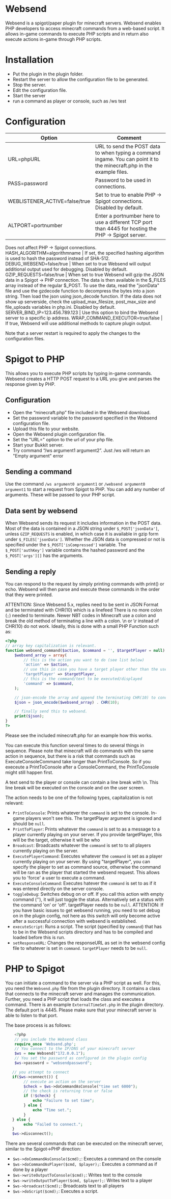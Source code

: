 # Websend

Websend is a spigot/paper plugin for minecraft servers.
Websend enables PHP developers to access minecraft commands from a web-based script.
It allows in-game commands to execute PHP scripts and in return also execute actions in-game through PHP scripts.

# Installation

* Put the plugin in the plugin folder.
* Restart the server to allow the configuration file to be generated.
* Stop the server.
* Edit the configuration file.
* Start the server
* run a command as player or console, such as /ws test

# Configuration

Option | Comment
-------|--------
URL=phpURL | URL to send the POST data to when typing a command ingame. You can point it to the minecraft.php in the example files.
PASS=password | Password to be used in connections.
WEBLISTENER_ACTIVE=false/true | Set to true to enable PHP -> Spigot connections. Disabled by default.
ALTPORT=portnumber | Enter a portnumber here to use a different TCP port than 4445 for hosting the PHP -> Spigot server.
Does not affect PHP -> Spigot connections.
HASH_ALGORITHM=algorithmname | If set, the specified hashing algorithm is used to hash the password instead of SHA-512.
DEBUG_WEBSEND=false/true | When set to true Websend will output additional output used for debugging. Disabled by default.
GZIP_REQUESTS=false/true | When set to true Websend will gzip the JSON data in a Spigot -> PHP connection. The data is then available in the $_FILES array instead of the regular $_POST. To use the data, read the "jsonData" file and use the gzdecode function to decompress the bytes into a json string. Then load the json using json_decode function. If the data does not show up serverside, check the upload_max_filesize, post_max_size and file_uploads variables in php.ini. Disabled by default.
SERVER_BIND_IP=123.456.789.123 | Use this option to bind the Websend server to a specific ip address.
WRAP_COMMAND_EXECUTOR=true/false | If true, Websend will use additional methods to capture plugin output.

Note that a server restart is required to apply the changes to the configuration files.

# Spigot to PHP

This allows you to execute PHP scripts by typing in-game commands. Websend creates a HTTP POST request to a URL you give and parses the response given by PHP.

## Configuration

* Open the “minecraft.php” file included in the Websend download.
* Set the password variable to the password specified in the Websend configuration file.
* Upload this file to your website.
* Open the Websend plugin configuration file.
* Set the "URL=" option to the url of your php file.
* Start your Bukkit server.
* Try command “/ws argument1 argument2”. Just /ws will return an "Empty argument" error

## Sending a command

Use the command `/ws argument0 argument1` or `/websend argument0 argument1` to start a request from Spigot to PHP.  You can add any number of arguments. These will be passed to your PHP script.

## Data sent by websend

When Websend sends its request it includes information in the POST data.  Most of the data is contained in a JSON string under `$_POST['jsonData']`, unless `GZIP_REQUESTS` is enabled, in which case it is available in gzip form under `$_FILES['jsonData']`. Whether the JSON data is compressed or not is specified under the `$_POST['isCompressed']` variable. The `$_POST['authKey']` variable contains the hashed password and the `$_POST['args'][]` has the arguments.

## Sending a reply

You can respond to the request by simply printing commands with print() or echo. Websend will then parse and execute these commands in the order that they were printed.

ATTENTION: Since Websend 5.x, replies need to be sent in JSON Format and be terminated with CHR(10) which is a linefeed There is no more colon (`;`) needed to terminate. Newer NBT codes in Minecraft use a colon and break the old method of terminating a line with a colon. \n or \r instead of CHR(10) do not work.
Ideally,  this is done with a small PHP Function such as:

````php
<?php
// array key capitalization is relevant.
function websend_command($action, $command = '', $targetPlayer = null) {
    $websend_array = array(
        // this is the action you want to do (see list below)
        'action' => $action,
        // use this in case you have a target player other than the user who ran the command in-game
        'targetPlayer' => $targetPlayer,
        // this is the command/text to be executed/displayed
        'command' => $command,
    );

    // json-encode the array and append the terminating CHR(10) to conclude
    $json = json_encode($websend_array) . CHR(10);

    // finally send this to websend.
    print($json);
}
?>
````

Please see the included minecraft.php for an example how this works.

You can execute this function several times to do several things in sequence. Please note that minecraft will do commands with the same action in sequence,
but there is a risk that commands such as ExecuteConsoleCommand take longer than PrintToConsole. So if you execeute a PrintToConsole after a ConsoleCommand, the PrintToConsole might still happen first.

A text send to the player or console can contain a line break with \n. This line break will be executed on the console and on the user screen.

The action needs to be one of the following types, capitalization is not relevant:

*   `PrintToConsole`: Prints whatever the `command` is set to the console. In-game players won't see this. The targetPlayer argument is ignored and should be `null`.
*   `PrintToPlayer`: Prints whatever the `command` is set to as a message to a player currently playing on your server. If you provide targetPlayer, this will be the target, otherwise it will be who
*   `Broadcast`: Broadcasts whatever the `command` is set to to all players currently playing on the server.
*   `ExecutePlayerCommand`: Executes whatever the `command` is set as a player currently playing on your server. By using "targetPlayer", you can specify the player to set as command source, otherwise the command will be ran as the player that started the websend request. This allows you to 'force' a user to execute a command.
*   `ExecuteConsoleCommand`: Executes hatever the `command` is set to as if it was entered directly on the server console.
*   `toggleDebug`: Switches debug on or off. If you call this action with empty command (''), it will just toggle the status. Alternatively set a status with the command 'on' or 'off'. targetPlayer needs to be `null`. ATTENTION: If you have basic issues to get websend running, you need to set debug on in the plugin config, not here as this switch will only become active after a successful connection with websend is established.
*   `executeScript`: Runs a script. The script (specified by `command`) that has to be in the Websend scripts directory and has to be compiled and loaded before this is run.
*   `setResponseURL`: Changes the responseURL as set in the websend config file to whatever is set in `command`. `targetPlayer` needs to be `null`.

# PHP to Spigot
You can initiate a command to the server via a PHP script as well. For this, you need the `Websend.php` file from the plugin directory. It contains a class that connects to the minecraft server and manages the communication. Further, you need a PHP script that loads the class and executes a command. There is an example `ExternalTimeSet.php` in the plugin directory.
The default port is 4445. Please make sure that your minecraft server is able to listen to that port.

The base process is as follows:
````php
    <?php
    // you include the Websend class
    require_once 'Websend.php';
    // You connect to the IP/DNS of your minecraft server
    $ws = new Websend("172.0.0.1");
    // You set the password as configured in the plugin config
    $ws->password = "websendpassword";

   // you attempt to connect
   if($ws->connect()) {
        // execute an action on the server
        $check = $ws->doCommandAsConsole("time set 6000");
        // the check is returning true or false
        if (!$check) {
            echo "Failure to set time";
        } else {
            echo "Time set.";
        }
   } else {
        echo "Failed to connect.";
   }
   $ws->disconnect();
````
There are several commands that can be executed on the minecraft server, similar to the Spigot->PHP direction:

* `$ws->doCommandAsConsole($cmd);`:  Executes a command on the console
* `$ws->doCommandAsPlayer($cmd, $player);`: Executes a command as if done by a player
* `$ws->writeOutputToConsole($cmd);`: Writes text to the console
* `$ws->writeOutputToPlayer($cmd, $player);`: Writes text to a player
* `$ws->broadcast($cmd);`: Broadcasts text to all players
* `$ws->doScript($cmd);`: Executes a script.

